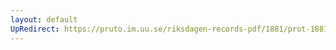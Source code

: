 ```yaml
---
layout: default
UpRedirect: https://pruto.im.uu.se/riksdagen-records-pdf/1881/prot-1881--ak--028/prot-1881--ak--028_035.pdf
---
```


